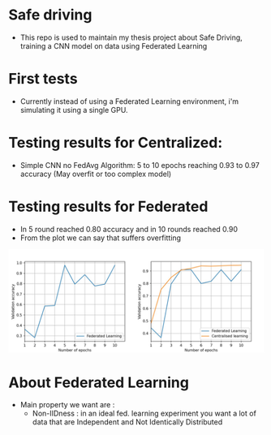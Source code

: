 # Safe driving
+ This repo is used to maintain my thesis project about Safe Driving, training a CNN model on data using Federated Learning 


# First tests
+ Currently instead of using a Federated Learning environment, i'm simulating it using a single GPU.


# Testing results for Centralized:
+ Simple CNN no FedAvg Algorithm:  5 to 10 epochs reaching 0.93 to 0.97 accuracy (May overfit or too complex model)


# Testing results for Federated
+ In 5 round reached 0.80 accuracy and in 10 rounds reached 0.90
+ From the plot we can say that suffers overfitting

<img src="https://github.com/U-n-Own/safe-driving/blob/main/src/plots/orizontalPlot.png">

# About Federated Learning 
+ Main property we want are : 
  - Non-IIDness : in an ideal fed. learning experiment you want a lot of data that are Independent and Not Identically Distributed


